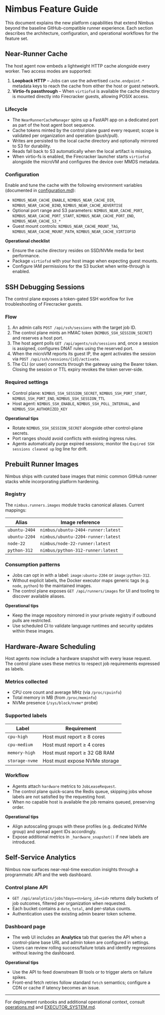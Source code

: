 # Nimbus Feature Guide

This document explains the new platform capabilities that extend Nimbus beyond the baseline GitHub-compatible runner experience. Each section describes the architecture, configuration, and operational workflows for the feature set.

## Near-Runner Cache

The host agent now embeds a lightweight HTTP cache alongside every worker. Two access modes are supported:

1. **Loopback HTTP** – Jobs can use the advertised `cache.endpoint.*` metadata keys to reach the cache from either the host or guest network.
2. **Virtio-fs passthrough** – When `virtiofsd` is available the cache directory is mounted directly into Firecracker guests, allowing POSIX access.

### Lifecycle

- The `NearRunnerCacheManager` spins up a FastAPI app on a dedicated port as part of the host agent boot sequence.
- Cache tokens minted by the control plane guard every request; scope is validated per organization and operation (push/pull).
- Writes are persisted to the local cache directory and optionally mirrored to S3 for durability.
- Reads fall back to S3 automatically when the local artifact is missing.
- When virtio-fs is enabled, the Firecracker launcher starts `virtiofsd` alongside the microVM and configures the device over MMDS metadata.

### Configuration

Enable and tune the cache with the following environment variables (documented in [configuration.md](./configuration.md)):

- `NIMBUS_NEAR_CACHE_ENABLE`, `NIMBUS_NEAR_CACHE_DIR`, `NIMBUS_NEAR_CACHE_BIND`, `NIMBUS_NEAR_CACHE_ADVERTISE`
- Optional port range and S3 parameters: `NIMBUS_NEAR_CACHE_PORT`, `NIMBUS_NEAR_CACHE_PORT_START`, `NIMBUS_NEAR_CACHE_PORT_END`, `NIMBUS_NEAR_CACHE_S3_*`
- Guest mount controls: `NIMBUS_NEAR_CACHE_MOUNT_TAG`, `NIMBUS_NEAR_CACHE_MOUNT_PATH`, `NIMBUS_NEAR_CACHE_VIRTIOFSD`

**Operational checklist**

- Ensure the cache directory resides on SSD/NVMe media for best performance.
- Package `virtiofsd` with your host image when expecting guest mounts.
- Configure IAM permissions for the S3 bucket when write-through is enabled.

## SSH Debugging Sessions

The control plane exposes a token-gated SSH workflow for live troubleshooting of Firecracker guests.

### Flow

1. An admin calls `POST /api/ssh/sessions` with the target job ID.
2. The control plane mints an HMAC token (`NIMBUS_SSH_SESSION_SECRET`) and reserves a host port.
3. The host agent polls `GET /api/agents/ssh/sessions` and, once a session is assigned, configures DNAT rules using the reserved port.
4. When the microVM reports its guest IP, the agent activates the session via `POST /api/ssh/sessions/{id}/activate`.
5. The CLI (or user) connects through the gateway using the Bearer token. Closing the session or TTL expiry revokes the token server-side.

### Required settings

- Control plane: `NIMBUS_SSH_SESSION_SECRET`, `NIMBUS_SSH_PORT_START`, `NIMBUS_SSH_PORT_END`, `NIMBUS_SSH_SESSION_TTL`
- Host agent: `NIMBUS_SSH_ENABLE`, `NIMBUS_SSH_POLL_INTERVAL`, and `NIMBUS_SSH_AUTHORIZED_KEY`

**Operational tips**

- Rotate `NIMBUS_SSH_SESSION_SECRET` alongside other control-plane secrets.
- Port ranges should avoid conflicts with existing ingress rules.
- Agents automatically purge expired sessions; monitor the `Expired SSH sessions cleaned up` log line for drift.

## Prebuilt Runner Images

Nimbus ships with curated base images that mimic common GitHub runner stacks while incorporating platform hardening.

### Registry

The `nimbus.runners.images` module tracks canonical aliases. Current mappings:

| Alias | Image reference |
| --- | --- |
| `ubuntu-2404` | `nimbus/ubuntu-2404-runner:latest` |
| `ubuntu-2204` | `nimbus/ubuntu-2204-runner:latest` |
| `node-22` | `nimbus/node-22-runner:latest` |
| `python-312` | `nimbus/python-312-runner:latest` |

### Consumption patterns

- Jobs can opt in with a label: `image:ubuntu-2204` or `image:python-312`.
- Without explicit labels, the Docker executor maps generic tags (e.g. `node`, `python`) to the maintained images.
- The control plane exposes `GET /api/runners/images` for UI and tooling to discover available aliases.

**Operational tips**

- Keep the image repository mirrored in your private registry if outbound pulls are restricted.
- Use scheduled CI to validate language runtimes and security updates within these images.

## Hardware-Aware Scheduling

Host agents now include a hardware snapshot with every lease request. The control plane uses these metrics to respect job requirements expressed as labels.

### Metrics collected

- CPU core count and average MHz (via `/proc/cpuinfo`)
- Total memory in MB (from `/proc/meminfo`)
- NVMe presence (`/sys/block/nvme*` probe)

### Supported labels

| Label | Requirement |
| --- | --- |
| `cpu-high` | Host must report ≥ 8 cores |
| `cpu-medium` | Host must report ≥ 4 cores |
| `memory-high` | Host must report ≥ 32 GB RAM |
| `storage-nvme` | Host must expose NVMe storage |

### Workflow

- Agents attach `hardware` metrics to `JobLeaseRequest`.
- The control plane quick-scans the Redis queue, skipping jobs whose labels are not satisfied by the requesting host.
- When no capable host is available the job remains queued, preserving order.

**Operational tips**

- Align autoscaling groups with these profiles (e.g. dedicated NVMe group) and spread agent IDs accordingly.
- Expose additional metrics in `_hardware_snapshot()` if new labels are introduced.

## Self-Service Analytics

Nimbus now surfaces near-real-time execution insights through a programmatic API and the web dashboard.

### Control plane API

- `GET /api/analytics/jobs?days=<n>&org_id=<id>` returns daily buckets of job outcomes, filtered per organization when requested.
- Each bucket contains a `date`, `total`, and per-status counts.
- Authentication uses the existing admin bearer token scheme.

### Dashboard page

- The web UI includes an **Analytics** tab that queries the API when a control-plane base URL and admin token are configured in settings.
- Users can review rolling success/failure totals and identify regressions without leaving the dashboard.

**Operational tips**

- Use the API to feed downstream BI tools or to trigger alerts on failure spikes.
- Front-end fetch retries follow standard `fetch` semantics; configure a CDN or cache if latency becomes an issue.

---

For deployment runbooks and additional operational context, consult [operations.md](./operations.md) and [EXECUTOR_SYSTEM.md](./EXECUTOR_SYSTEM.md).
